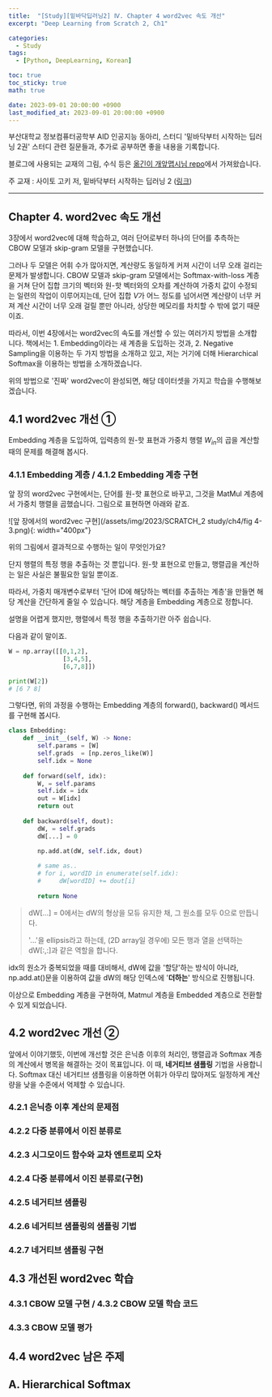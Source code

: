 ```yaml
---
title:  "[Study][밑바닥딥러닝2] Ⅳ. Chapter 4 word2vec 속도 개선"
excerpt: "Deep Learning from Scratch 2, Ch1"

categories:
  - Study
tags:
  - [Python, DeepLearning, Korean]

toc: true
toc_sticky: true
math: true

date: 2023-09-01 20:00:00 +0900
last_modified_at: 2023-09-01 20:00:00 +0900
---
```

부산대학교 정보컴퓨터공학부 AID 인공지능 동아리, 스터디 '밑바닥부터 시작하는 딥러닝 2권' 스터디 관련 질문들과, 추가로 공부하면 좋을 내용을 기록합니다.

블로그에 사용되는 교재의 그림, 수식 등은 [옮긴이 개앞맵시님 repo](https://github.com/WegraLee/deep-learning-from-scratch-2)에서 가져왔습니다.

주 교재 : 사이토 고키 저, 밑바닥부터 시작하는 딥러닝 2 ([링크](https://search.shopping.naver.com/book/catalog/32482740788?cat_id=50010921&frm=PBOKPRO&query=%EB%B0%91%EB%B0%94%EB%8B%A5%EB%B6%80%ED%84%B0+%EC%8B%9C%EC%9E%91%ED%95%98%EB%8A%94+%EB%94%A5%EB%9F%AC%EB%8B%9D+2&NaPm=ct%3Dll7ydl08%7Cci%3Dd83faa3f1dfc4602293fd85f5208fc9634129e3c%7Ctr%3Dboknx%7Csn%3D95694%7Chk%3Dfbe1bddbc75c01bb64daf8d7c2894fe0ff606559))

---

## Chapter 4. word2vec 속도 개선

3장에서 word2vec에 대해 학습하고, 여러 단어로부터 하나의 단어를 추측하는 CBOW 모델과 skip-gram 모델을 구현했습니다.

그러나 두 모델은 어휘 수가 많아지면, 계산량도 동일하게 커져 시간이 너무 오래 걸리는 문제가 발생합니다. CBOW 모델과 skip-gram 모델에서는 Softmax-with-loss 계층을 거쳐 단어 집합 크기의 벡터와 원-핫 벡터와의 오차를 계산하여 가중치 값이 수정되는 일련의 작업이 이루어지는데, 단어 집합 $V$가 어느 정도를 넘어서면 계산량이 너무 커져 계산 시간이 너무 오래 걸릴 뿐만 아니라, 상당한 메모리를 차치할 수 밖에 없기 때문이죠.

따라서, 이번 4장에서는 word2vec의 속도를 개선할 수 있는 여러가지 방법을 소개합니다. 책에서는 1. Embedding이라는 새 계층을 도입하는 것과, 2. Negative Sampling을 이용하는 두 가지 방법을 소개하고 있고, 저는 거기에 더해 Hierarchical Softmax을 이용하는 방법을 소개하겠습니다.

<!--
[NLP | TIL] Negative Sampling과 Hierarchical Softmax, Distributed Representation 그리고 n-gram
: https://velog.io/@xuio/NLP-TIL-Negative-Sampling%EA%B3%BC-Hierarchical-Softmax-Distributed-Representation-%EA%B7%B8%EB%A6%AC%EA%B3%A0-n-gram -->

<!-- 
계층적 소프트맥스(Hierarchical Softmax, HS) in word2vec
https://uponthesky.tistory.com/15 -->

<!-- Keras Embedding은 word2vec이 아니다
https://heegyukim.medium.com/keras-embedding%EC%9D%80-word2vec%EC%9D%B4-%EC%95%84%EB%8B%88%EB%8B%A4-619bd683ded6 -->

<!-- [NLP] Word2Vec: (2) CBOW 개념 및 원리
https://heytech.tistory.com/352 -->

위의 방법으로 '진짜' word2vec이 완성되면, 해당 데이터셋을 가지고 학습을 수행해보겠습니다.

## 4.1 word2vec 개선 ①

Embedding 계층을 도입하여, 입력층의 원-핫 표현과 가중치 행렬 $W_{in}$의 곱을 계산할 때의 문제를 해결해 봅시다.

### 4.1.1 Embedding 계층 / 4.1.2 Embedding 계층 구현

앞 장의 word2vec 구현에서는, 단어를 원-핫 표현으로 바꾸고, 그것을 MatMul 계층에서 가중치 행렬을 곱했습니다. 그림으로 표현하면 아래와 같죠.

![앞 장에서의 word2vec 구현](/assets/img/2023/SCRATCH_2 study/ch4/fig 4-3.png){: width="400px"}

위의 그림에서 결과적으로 수행하는 일이 무엇인가요?

단지 행렬의 특정 행을 추출하는 것 뿐입니다. 원-핫 표현으로 만들고, 행렬곱을 계산하는 일은 사실은 불필요한 일일 뿐이죠.

따라서, 가중치 매개변수로부터 '단어 ID에 해당하는 벡터를 추출하는 계층'을 만들면 해당 계산을 간단하게 줄일 수 있습니다. 해당 계층을 Embedding 계층으로 정합니다.

설명을 어렵게 했지만, 행렬에서 특정 행을 추출하기란 아주 쉽습니다.

다음과 같이 말이죠.

```python
W = np.array([[0,1,2],
               [3,4,5],
               [6,7,8]])

print(W[2])
# [6 7 8]
```

그렇다면, 위의 과정을 수행하는 Embedding 계층의 forward(), backward() 메서드를 구현해 봅시다.

```python
class Embedding:
    def __init__(self, W) -> None:
        self.params = [W]
        self.grads  = [np.zeros_like(W)]
        self.idx = None
        
    def forward(self, idx):
        W, = self.params
        self.idx = idx
        out = W[idx]
        return out
    
    def backward(self, dout):
        dW, = self.grads
        dW[...] = 0
        
        np.add.at(dW, self.idx, dout)

        # same as..
        # for i, wordID in enumerate(self.idx):
        #     dW[wordID] += dout[i]
            
        return None

```

> dW[...] = 0에서는 dW의 형상을 모듀 유지한 채, 그 원소를 모두 0으로 만듭니다.
>
> '...'을 ellipsis라고 하는데, (2D array일 경우에) 모든 행과 열을 선택하는 dW[:,:]과 같은 역할을 합니다.

idx의 원소가 중복되었을 때를 대비해서, dW에 값을 '할당'하는 방식이 아니라, np.add.at()문을 이용하여 값을 dW의 해당 인덱스에 '**더하는**' 방식으로 진행됩니다.

이상으로 Embedding 계층을 구현하여, Matmul 계층을 Embedded 계층으로 전환할 수 있게 되었습니다.

## 4.2 word2vec 개선 ②

앞에서 이야기했듯, 이번에 개선할 것은 은닉층 이후의 처리인, 행렬곱과 Softmax 계층의 계산에서 병목을 해결하는 것이 목표입니다. 이 때, **네거티브 샘플링** 기법을 사용합니다. Softmax 대신 네거티브 샘플링을 이용하면 어휘가 아무리 많아져도 일정하게 계산량을 낮을 수준에서 억제할 수 있습니다.

### 4.2.1 은닉층 이후 계산의 문제점

### 4.2.2 다중 분류에서 이진 분류로

### 4.2.3 시그모이드 함수와 교차 엔트로피 오차

### 4.2.4 다중 분류에서 이진 분류로(구현)

### 4.2.5 네거티브 샘플링

### 4.2.6 네거티브 샘플링의 샘플링 기법

### 4.2.7 네거티브 샘플링 구현

## 4.3 개선된 word2vec 학습

### 4.3.1 CBOW 모델 구현 / 4.3.2 CBOW 모델 학습 코드

### 4.3.3 CBOW 모델 평가

## 4.4 word2vec 남은 주제

## A. Hierarchical Softmax
